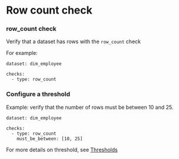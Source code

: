 # Row count check

### row_count check

Verify that a dataset has rows with the `row_count` check

For example:
```
dataset: dim_employee

checks:
  - type: row_count
```

### Configure a threshold

Example: verify that the number of rows must be between 10 and 25.
```````
dataset: dim_employee

checks:
  - type: row_count
    must_be_between: [10, 25]
```````

For more details on threshold, see [Thresholds](thresholds.md)
